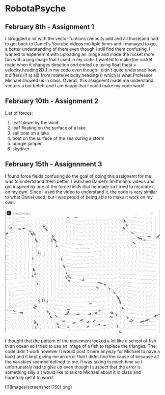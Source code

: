 # RobotaPsyche
## February 8th - Assignment 1
I struggled a lot with the vector funtions (velocity.add and all those)and had to get back to Daniel's Youtube videos multiple times and I managed to get a better understanding of them even though i still find them confusing. I wanted to experiemnt with uploading an image and made the rocket more fun with a png image that I used in my code. I wanted to make the rocket roate when it changes direction and ended up using float theta = velocity.heading2D() in my code even though I didn't quite undersnad how it differs (if at all) from rotate(velocity.heading()) which is what Professor Michael showed us in class. Overall, this assignemt made me understand vectors a but betetr and I am happy that I could make my code work!

## February 10th - Assignment 2 
List of forces:
1) leaf blown by the wind 
2) leaf floating on the surface of a lake
3) sail boat on a lake
4) boat on the surface of the sea during a storm 
5) bungie jumper
6) skydiver 

## February 15th - Assignnment 3
I found force fields confusing so the goal of doing this assignemt for me was to undertstand them better. I watched Daniel's Shiffman's videos and got inspired by one of the force fields that he made so I tried to recreate it on my own. Since I used the video to understand it, the code is very similar to what Daniel used, but I was proud of being able to make it work on my own. 

![](Images/forceFieldFeb15.JPG)

I thought that the pattern of the movement looked a lot like a school of fish in an ocean so I tried to use an image of a fish to replace the trianges. The code didn't work however (I would post it here anyway for Michael to have a look) and it kept giving me an error that I didnt find the cause of because all the variables seemed defined to me. It was taking to much time so I unfortunately had to give up even though I suspect that the error is something silly :( I would like to talk to Michael about it in class and hopefully get it to work!

![](Images/screenshot (150).png)
 
